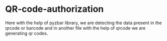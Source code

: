 # QR-code-authorization
Here with the help of pyzbar library, we are detecting the data present in the qrcode or barcode and in another file with the help of qrcode we are generating qr codes.
